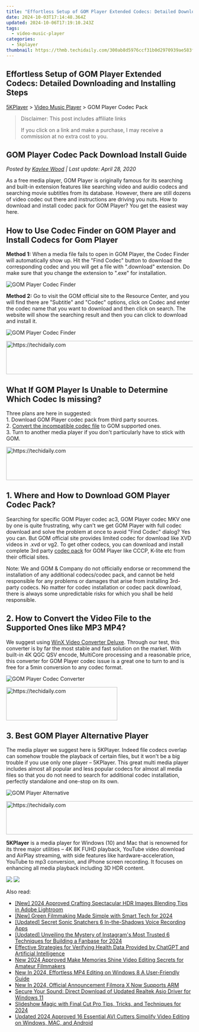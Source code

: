```yaml
---
title: "Effortless Setup of GOM Player Extended Codecs: Detailed Downloading and Installing Steps"
date: 2024-10-03T17:14:48.364Z
updated: 2024-10-06T17:19:10.243Z
tags:
  - video-music-player
categories:
  - 5kplayer
thumbnail: https://thmb.techidaily.com/300ab8d5976ccf31b0d2970939ae583f50bd954e838c66ca43450f63be8d3d0c.jpg
---
```


## Effortless Setup of GOM Player Extended Codecs: Detailed Downloading and Installing Steps

[5KPlayer](https://tools.techidaily.com/5kplayer/products/) \> [Video Music Player](https://tools.techidaily.com/5kplayer/video-music-player/) \> GOM Player Codec Pack

>  Disclaimer: This post includes affiliate links
>
>  If you click on a link and make a purchase, I may receive a commission at no extra cost to you.
>

## GOM Player Codec Pack Download Install Guide

 _Posted by [Kaylee Wood](https://www.quora.com/profile/Amanda-Hu-21) | Last update: April 28, 2020_

As a free media player, GOM Player is originally famous for its searching and built-in extension features like searching video and auidio codecs and searching movie subtitles from its database. However, there are still dozens of video codec out there and instructions are driving you nuts. How to download and install codec pack for GOM Player? You get the easiest way here.

## How to Use Codec Finder on GOM Player and Install Codecs for Gom Player

**Method 1:** When a media file fails to open in GOM Player, the Codec Finder will automatically show up. Hit the "Find Codec" button to download the corresponding codec and you will get a file with ".download" extension. Do make sure that you change the extension to ".exe" for installation.

![GOM Player Codec Finder](https://www.5kplayer.com/video-music-player/img/gomplayer-find-codec.jpg)

**Method 2:** Go to visit the GOM official site to the Resource Center, and you will find there are "Subtitle" and "Codec" options, click on Codec and enter the codec name that you want to download and then click on search. The website will show the searching result and then you can click to download and install it. 

![GOM Player Codec Finder](https://www.5kplayer.com/video-music-player/img/gomplayer-find-codec-2.jpg)

<!-- affiliate ads begin -->
<a href="https://imp.i357552.net/c/5597632/857865/11832" target="_top" id="857865">
  <img src="//a.impactradius-go.com/display-ad/11832-857865" border="0" alt="https://techidaily.com" width="728" height="90"/>
</a>
<img height="0" width="0" src="https://imp.i357552.net/i/5597632/857865/11832" style="position:absolute;visibility:hidden;" border="0" />
<!-- affiliate ads end -->

## What If GOM Player Is Unable to Determine Which Codec Is missing?

 Three plans are here in suggested:  
 1\. Download GOM Player codec pack from third party sources.  
 2\. [Convert the incompatible codec file](https://tools.techidaily.com/5kplayer/youtube-download/) to GOM supported ones.  
 3\. Turn to another media player if you don't particularly have to stick with GOM. 

<!-- affiliate ads begin -->
<a href="https://aligracehair.sjv.io/c/5597632/1959712/19272" target="_top" id="1959712">
  <img src="//a.impactradius-go.com/display-ad/19272-1959712" border="0" alt="https://techidaily.com" width="728" height="90"/>
</a>
<img height="0" width="0" src="https://aligracehair.sjv.io/i/5597632/1959712/19272" style="position:absolute;visibility:hidden;" border="0" />
<!-- affiliate ads end -->

## 1\. Where and How to Download GOM Player Codec Pack?

Searching for specific GOM Player codec ac3, GOM Player codec MKV one by one is quite frustrating, why can't we get GOM Player with full codec download and solve the problem at once to avoid "Find Codec" dialog? Yes you can. But GOM official site provides limited codec for download like XVD videos in .xvd or vg2\. To get other codecs, you can download and install complete 3rd party [codec pack](https://tools.techidaily.com/5kplayer/video-music-player/) for GOM Player like CCCP, K-lite etc from their official sites. 

Note: We and GOM & Company do not officially endorse or recommend the installation of any additional codecs/codec pack, and cannot be held responsible for any problems or damages that arise from installing 3rd-party codecs. No matter for codec installation or codec pack download, there is always some unpredictable risks for which you shall be held responsible.

## 2\. How to Convert the Video File to the Supported Ones like MP3 MP4?

We suggest using [WinX Video Converter Deluxe](https://tools.techidaily.com/winxdvd/winxvideo-ai/). Through our test, this converter is by far the most stable and fast solution on the market. With built-in 4K QGC QSV encode, MultiCore processing and a reasonable price, this converter for GOM Player codec issue is a great one to turn to and is free for a 5min conversion to any codec format.

![GOM Player Codec Converter](https://www.5kplayer.com/video-music-player/../software/img/winxconverter.png)

<!-- affiliate ads begin -->
<a href="https://aligracehair.sjv.io/c/5597632/1918679/19272" target="_top" id="1918679">
  <img src="//a.impactradius-go.com/display-ad/19272-1918679" border="0" alt="https://techidaily.com" width="300" height="90"/>
</a>
<img height="0" width="0" src="https://aligracehair.sjv.io/i/5597632/1918679/19272" style="position:absolute;visibility:hidden;" border="0" />
<!-- affiliate ads end -->

## 3\. Best GOM Player Alternative Player

The media player we suggest here is 5KPlayer. Indeed file codecs overlap can somehow trouble the playback of certain files, but it won't be a big trouble if you use only one player – 5KPlayer. This great multi media player includes almost all popular and less popular codecs for almost all media files so that you do not need to search for additional codec installation, perfectly standalone and one-stop on its own.

![GOM Player Alternative](https://www.5kplayer.com/video-music-player/../youtube-download/img/5kplayer-icon-1202.png)

<!-- affiliate ads begin -->
<a href="https://unicoeye.pxf.io/c/5597632/2134233/18498" target="_top" id="2134233">
  <img src="//a.impactradius-go.com/display-ad/18498-2134233" border="0" alt="https://techidaily.com" width="728" height="90"/>
</a>
<img height="0" width="0" src="https://unicoeye.pxf.io/i/5597632/2134233/18498" style="position:absolute;visibility:hidden;" border="0" />
<!-- affiliate ads end -->

**5KPlayer** is a media player for Windows (10) and Mac that is renowned for its three major utilities – 4K 8K FUHD playback, YouTube video download and AirPlay streaming, with side features like hardware-acceleration, YouTube to mp3 conversion, and iPhone screen recording. It focuses on enhancing all media playback including 3D HDR content. 

[![](https://www.5kplayer.com/video-music-player/../button/freedownbackwin.png)](https://tools.techidaily.com/5kplayer/products/) [![](https://www.5kplayer.com/video-music-player/../button/freedownbackmac.png)](https://tools.techidaily.com/5kplayer/products/)

<ins class="adsbygoogle"
     style="display:block"
     data-ad-format="autorelaxed"
     data-ad-client="ca-pub-7571918770474297"
     data-ad-slot="1223367746"></ins>

<ins class="adsbygoogle"
     style="display:block"
     data-ad-client="ca-pub-7571918770474297"
     data-ad-slot="8358498916"
     data-ad-format="auto"
     data-full-width-responsive="true"></ins>

<span class="atpl-alsoreadstyle">Also read:</span>
<div><ul>
<li><a href="https://vp-tips.techidaily.com/new-2024-approved-crafting-spectacular-hdr-images-blending-tips-in-adobe-lightroom/"><u>[New] 2024 Approved Crafting Spectacular HDR Images Blending Tips in Adobe Lightroom</u></a></li>
<li><a href="https://desktop-recording.techidaily.com/new-green-filmmaking-made-simple-with-smart-tech-for-2024/"><u>[New] Green Filmmaking Made Simple with Smart Tech for 2024</u></a></li>
<li><a href="https://screen-mirroring-recording.techidaily.com/updated-secret-sonic-snatchers-6-in-the-shadows-voice-recording-apps/"><u>[Updated] Secret Sonic Snatchers 6 In-the-Shadows Voice Recording Apps</u></a></li>
<li><a href="https://instagram-video-files.techidaily.com/updated-unveiling-the-mystery-of-instagrams-most-trusted-6-techniques-for-building-a-fanbase-for-2024/"><u>[Updated] Unveiling the Mystery of Instagram's Most Trusted 6 Techniques for Building a Fanbase for 2024</u></a></li>
<li><a href="https://tech-haven.techidaily.com/effective-strategies-for-verifying-health-data-provided-by-chatgpt-and-artificial-intelligence/"><u>Effective Strategies for Verifying Health Data Provided by ChatGPT and Artificial Intelligence</u></a></li>
<li><a href="https://video-creation-software.techidaily.com/new-2024-approved-make-memories-shine-video-editing-secrets-for-amateur-filmmakers/"><u>New 2024 Approved Make Memories Shine Video Editing Secrets for Amateur Filmmakers</u></a></li>
<li><a href="https://video-creation-software.techidaily.com/new-in-2024-effortless-mp4-editing-on-windows-8-a-user-friendly-guide/"><u>New In 2024, Effortless MP4 Editing on Windows 8 A User-Friendly Guide</u></a></li>
<li><a href="https://video-creation-software.techidaily.com/new-in-2024-official-announcement-filmora-x-now-supports-arm/"><u>New In 2024, Official Announcement Filmora X Now Supports ARM</u></a></li>
<li><a href="https://hardware-updates.techidaily.com/secure-your-sound-direct-download-of-updated-realtek-asio-driver-for-windows-11/"><u>Secure Your Sound: Direct Download of Updated Realtek Asio Driver for Windows 11</u></a></li>
<li><a href="https://video-creation-software.techidaily.com/slideshow-magic-with-final-cut-pro-tips-tricks-and-techniques-for-2024/"><u>Slideshow Magic with Final Cut Pro Tips, Tricks, and Techniques for 2024</u></a></li>
<li><a href="https://video-creation-software.techidaily.com/updated-2024-approved-16-essential-avi-cutters-simplify-video-editing-on-windows-mac-and-android/"><u>Updated 2024 Approved 16 Essential AVI Cutters Simplify Video Editing on Windows, MAC, and Android</u></a></li>
</ul></div>

